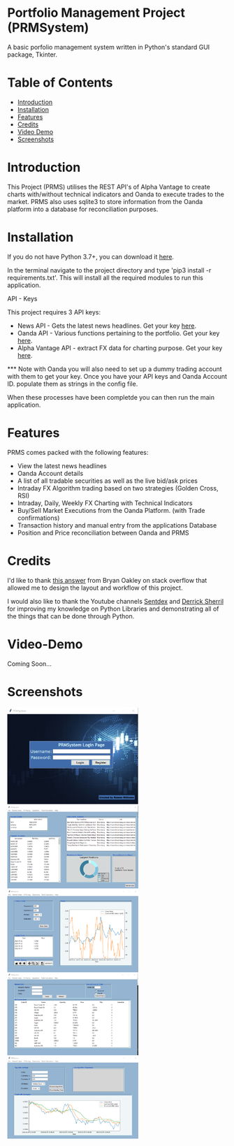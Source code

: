 # Portfolio Management Project (PRMSystem)
A basic porfolio management system written in Python's standard GUI package, Tkinter.

# Table of Contents
- [Introduction](https://github.com/RamonWill/portfolio-management-project#Introduction)
- [Installation](https://github.com/RamonWill/portfolio-management-project#Installation)
- [Features](https://github.com/RamonWill/portfolio-management-project#Features)
- [Credits](https://github.com/RamonWill/portfolio-management-project#Credit)
- [Video Demo](https://github.com/RamonWill/portfolio-management-project#Video-Demo)
- [Screenshots](https://github.com/RamonWill/portfolio-management-project#Screenshots)

# Introduction
This Project (PRMS) utilises the REST API's of Alpha Vantage to create charts with/without technical indicators and Oanda to execute trades to the market. PRMS also uses sqlite3 to store information from the Oanda platform into a database for reconciliation purposes.

# Installation
If you do not have Python 3.7+, you can download it [here](https://www.python.org/downloads/release/python-370/, "here").

In the terminal navigate to the project directory and type 'pip3 install -r requirements.txt'. This will install all the required modules to run this application.


API - Keys

This project requires 3 API keys:
* News API - Gets the latest news headlines. Get your key [here](https://newsapi.org/, "here").
* Oanda API - Various functions pertaining to the portfolio. Get your key [here](https://www1.oanda.com/register/#/sign-up/demo, "here").
* Alpha Vantage API - extract FX data for charting purpose. Get your key [here](https://www.alphavantage.co/, "here").

*** Note with Oanda you will also need to set up a dummy trading account with them to get your key.
Once you have your API keys and Oanda Account ID. populate them as strings in the config file.

When these processes have been completde you can then run the main application.

# Features
PRMS comes packed with the following features:
* View the latest news headlines
* Oanda Account details
* A list of all tradable securities as well as the live bid/ask prices
* Intraday FX Algorithm trading based on two strategies (Golden Cross, RSI)
* Intraday, Daily, Weekly FX Charting with Technical Indicators
* Buy/Sell Market Executions from the Oanda Platform. (with Trade confirmations)
* Transaction history and manual entry from the applications Database
* Position and Price reconciliation between Oanda and PRMS

# Credits
I'd like to thank [this answer](https://stackoverflow.com/questions/7546050/switch-between-two-frames-in-tkinter/7557028#7557028, "this answer") from Bryan Oakley on stack overflow that allowed me to design the layout and workflow of this project. 

I would also like to thank the Youtube channels [Sentdex](https://www.youtube.com/user/sentdex, "Sentdex") and [Derrick Sherril](https://www.youtube.com/channel/UCJHs6RO1CSM85e8jIMmCySw, "Derrick Sherril") for improving my knowledge on Python Libraries and demonstrating all of the things that can be done through Python.

# Video-Demo
Coming Soon...

# Screenshots
<img src="screenshots/ss-login.png" width="300">
<img src="screenshots/ss-homepage.png" width="300">
<img src="screenshots/ss-graph.png" width="300">
<img src="screenshots/ss-manualentry.png" width="300">
<img src="screenshots/ss-algotrading.png" width="300">
